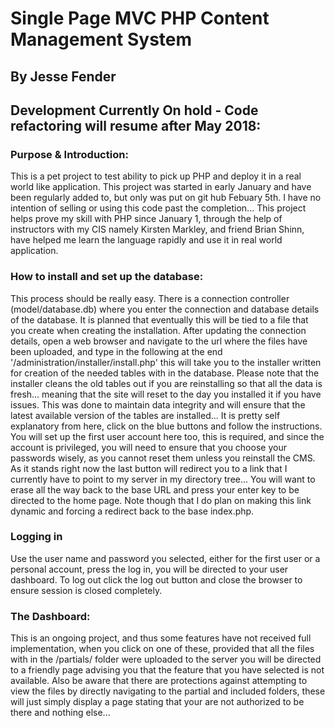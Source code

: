 # Single Page MVC PHP Content Management System
## By Jesse Fender

## Development Currently On hold - Code refactoring will resume after May 2018:

### Purpose & Introduction:
This is a pet project to test ability to pick up PHP and deploy it in a real world like application. This project was started in early January and have been regularly added to, but only was put on git hub Febuary 5th. I have no intention of selling or using this code past the completion... This project helps prove my skill with PHP since January 1, through the help of instructors with my CIS  namely Kirsten Markley, and friend Brian Shinn, have helped me learn the language rapidly and use it in real world application.

### How to install and set up the database:
This process should be really easy. There is a connection controller (model/database.db) where you enter the connection and database details of the database. It is planned that eventually this will be tied to a file that you create when creating the installation.
After updating the connection details, open a web browser and navigate to the url where the files have been uploaded, and type in the following at the end '/administration/installer/install.php' this will take you to the installer written for creation of the needed tables with in the database. Please note that the installer cleans the old tables out if you are reinstalling so that all the data is fresh... meaning that the site will reset to the day you installed it if you have issues. This was done to maintain data integrity and will ensure that the latest available version of the tables are installed...
It is pretty self explanatory from here, click on the blue buttons and follow the instructions.
You will set up the first user account here too, this is required, and since the account is privileged, you will need to ensure that you choose your passwords wisely, as you cannot reset them unless you reinstall the CMS.
As it stands right now the last button will redirect you to a link that I currently have to point to my server in my directory tree... You will want to erase all the way back to the base URL and press your enter key to be directed to the home page. Note though that I do plan on making this link dynamic and forcing a redirect back to the base index.php.

### Logging in
Use the user name and password you selected, either for the first user or a personal account, press the log in, you will be directed to your user dashboard.  To log out click the log out button and close the browser to ensure session is closed completely.

### The Dashboard:
This is an ongoing project, and thus some features have not received full implementation, when you click on one of these, provided that all the files with in the /partials/ folder were uploaded to the server you will be directed to a friendly page advising you that the feature that you have selected is not available. Also be aware that there are protections against attempting to view the files by directly navigating to the partial and included folders, these will just simply display a page stating that your are not authorized to be there and nothing else...
